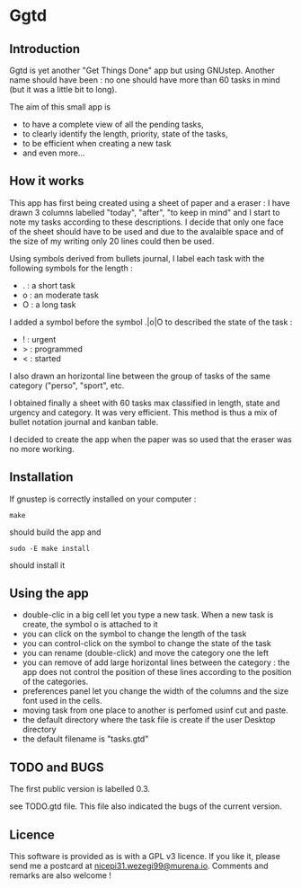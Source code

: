 # Ggtd


## Introduction

Ggtd is yet  another "Get Things Done" app but using GNUstep. Another name should have been  : no one should have more than 60 tasks in mind (but it was a little bit to long). 

The aim of this small app is 
 * to have a complete view of all the pending tasks, 
 * to clearly identify the length, priority, state of the tasks,
 * to be efficient when creating a new task
 * and even more...

## How it works
 
This app has first being created using a sheet of paper and a eraser : I have drawn 3 columns labelled "today", "after", "to keep in mind" and I start to note my tasks according to these descriptions. I decide that only one face of the sheet should have to be used and due to the avalaible space and of the size of my writing only 20 lines could then be used. 

Using symbols derived from bullets journal, I label each task with the following  symbols for the length :
* . : a short task
* o : an moderate task
* O : a long task

I added a symbol before the symbol .|o|O to described the state of the task :
* ! : urgent
* \> : programmed
* < : started


I also  drawn an horizontal line between the group of tasks of the same category ("perso", "sport", etc.


I obtained finally a sheet with 60 tasks max classified in length, state and urgency and category. It was very efficient. This method is thus a mix of bullet notation journal and kanban table.

I decided to create the app when the paper was so used that the eraser was no more working.



## Installation

If gnustep is correctly installed on your computer : 

```make```

should build the app and 

```sudo -E make install```

should install it

## Using the app
* double-clic in a big cell let you type a new task. When a new task is create, the symbol o is attached to it
* you can click on the symbol to change the length of the task
* you can control-click on the symbol to change the state of the task
* you can rename (double-click) and move the category one the left
* you can remove of add large horizontal lines between the category : the app does not control the position of these lines according to the position of the categories.  
* preferences panel let you change the width of the columns and the size font used in the cells. 
* moving task from one place to another is perfomed usinf cut and paste.
* the default directory where the task file is create if the user Desktop directory
* the default filename is "tasks.gtd"


## TODO and BUGS
The first public version is labelled 0.3. 

see TODO.gtd file. This file also indicated the bugs of the current version.


## Licence
This software is provided as is with a GPL v3 licence. If you like it, please send me a postcard at [nicepi31.wezegi99@murena.io](mailto:nicepi31.wezegi99@murena.io). Comments and remarks are also welcome !



 
 